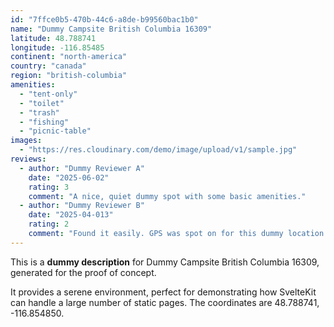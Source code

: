 ```yaml
---
id: "7ffce0b5-470b-44c6-a8de-b99560bac1b0"
name: "Dummy Campsite British Columbia 16309"
latitude: 48.788741
longitude: -116.85485
continent: "north-america"
country: "canada"
region: "british-columbia"
amenities:
  - "tent-only"
  - "toilet"
  - "trash"
  - "fishing"
  - "picnic-table"
images:
  - "https://res.cloudinary.com/demo/image/upload/v1/sample.jpg"
reviews:
  - author: "Dummy Reviewer A"
    date: "2025-06-02"
    rating: 3
    comment: "A nice, quiet dummy spot with some basic amenities."
  - author: "Dummy Reviewer B"
    date: "2025-04-013"
    rating: 2
    comment: "Found it easily. GPS was spot on for this dummy location."
---
```


This is a **dummy description** for Dummy Campsite British Columbia 16309, generated for the proof of concept.

It provides a serene environment, perfect for demonstrating how SvelteKit can handle a large number of static pages. The coordinates are 48.788741, -116.854850.
